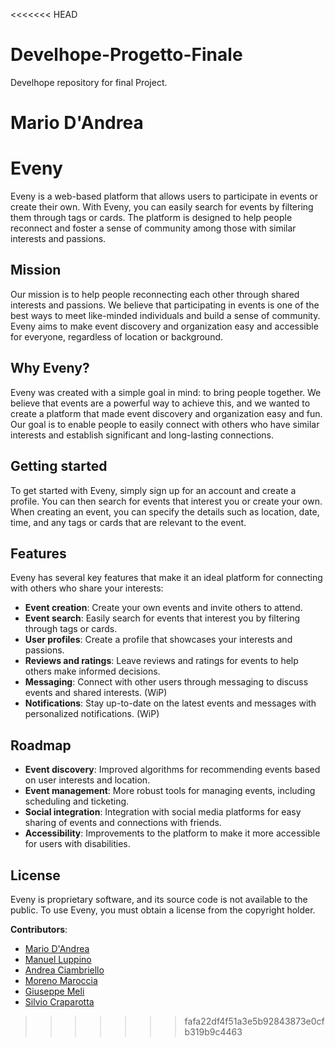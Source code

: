 <<<<<<< HEAD
# Develhope-Progetto-Finale
Develhope repository for final Project. 

Mario D'Andrea
=======
# Eveny
Eveny is a web-based platform that allows users to participate in events or create their own. With Eveny, you can easily search for events by filtering them through tags or cards. The platform is designed to help people reconnect and foster a sense of community among those with similar interests and passions.

## Mission
Our mission is to help people reconnecting each other through shared interests and passions. We believe that participating in events is one of the best ways to meet like-minded individuals and build a sense of community. Eveny aims to make event discovery and organization easy and accessible for everyone, regardless of location or background.

## Why Eveny?
Eveny was created with a simple goal in mind: to bring people together. We believe that events are a powerful way to achieve this, and we wanted to create a platform that made event discovery and organization easy and fun. Our goal is to enable people to easily connect with others who have similar interests and establish significant and long-lasting connections.

## Getting started
To get started with Eveny, simply sign up for an account and create a profile. You can then search for events that interest you or create your own. When creating an event, you can specify the details such as location, date, time, and any tags or cards that are relevant to the event.

## Features
Eveny has several key features that make it an ideal platform for connecting with others who share your interests:
* <b>Event creation</b>: Create your own events and invite others to attend.
* <b>Event search</b>: Easily search for events that interest you by filtering through tags or cards.
* <b>User profiles</b>: Create a profile that showcases your interests and passions.
* <b>Reviews and ratings</b>: Leave reviews and ratings for events to help others make informed decisions.
* <b>Messaging</b>: Connect with other users through messaging to discuss events and shared interests. (WiP)
* <b>Notifications</b>: Stay up-to-date on the latest events and messages with personalized notifications. (WiP)

## Roadmap
* <b>Event discovery</b>: Improved algorithms for recommending events based on user interests and location.
* <b>Event management</b>: More robust tools for managing events, including scheduling and ticketing.
* <b>Social integration</b>: Integration with social media platforms for easy sharing of events and connections with friends.
* <b>Accessibility</b>: Improvements to the platform to make it more accessible for users with disabilities.

## License
Eveny is proprietary software, and its source code is not available to the public. To use Eveny, you must obtain a license from the copyright holder.

<b>Contributors</b>:

- <a href="https://github.com/Mariowebcs"> Mario D'Andrea </a>
- <a href="https://github.com/Malupp"> Manuel Luppino </a>
- <a href=""> Andrea Ciambriello </a>
- <a href=""> Moreno Maroccia </a>
- <a href=""> Giuseppe Meli </a>
- <a href=""> Silvio Craparotta </a>
>>>>>>> fafa22df4f51a3e5b92843873e0cfb319b9c4463
